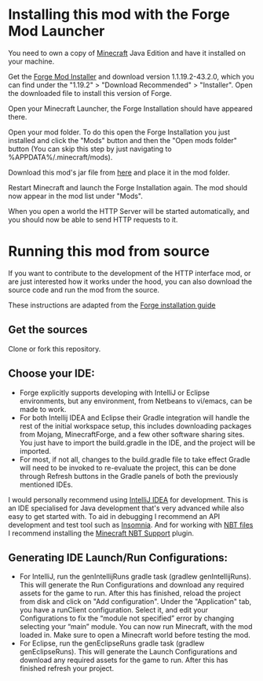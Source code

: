 # Installing this mod with the Forge Mod Launcher

You need to own a copy of [Minecraft](https://www.minecraft.net/) Java Edition and have it installed on your machine.

Get the [Forge Mod Installer](https://files.minecraftforge.net/) and download version 1.1.19.2-43.2.0, which you can find under the "1.19.2" > "Download Recommended" > "Installer". Open the downloaded file to install this version of Forge.

Open your Minecraft Launcher, the Forge Installation should have appeared there.

Open your mod folder. To do this open the Forge Installation you just installed and click the "Mods" button and then the "Open mods folder" button (You can skip this step by just navigating to %APPDATA%/.minecraft/mods).

Download this mod's jar file from [here](https://github.com/Niels-NTG/gdmc_http_interface/releases/latest) and place it in the mod folder.

Restart Minecraft and launch the Forge Installation again. The mod should now appear in the mod list under "Mods".

When you open a world the HTTP Server will be started automatically, and you should now be able to send HTTP requests to it.

# Running this mod from source

If you want to contribute to the development of the HTTP interface mod, or are just interested how it works under the hood, you can also download the source code and run the mod from the source.

These instructions are adapted from the [Forge installation guide](https://docs.minecraftforge.net/en/1.19.x/gettingstarted/#getting-started-with-forge)

## Get the sources

Clone or fork this repository.

## Choose your IDE:

- Forge explicitly supports developing with IntelliJ or Eclipse environments, but any environment, from Netbeans to vi/emacs, can be made to work.
- For both Intellij IDEA and Eclipse their Gradle integration will handle the rest of the initial workspace setup, this includes downloading packages from Mojang, MinecraftForge, and a few other software sharing sites.
You just have to import the build.gradle in the IDE, and the project will be imported.
- For most, if not all, changes to the build.gradle file to take effect Gradle will need to be invoked to re-evaluate the project, this can be done through Refresh buttons in the Gradle panels of both the previously mentioned IDEs.

I would personally recommend using [IntelliJ IDEA](https://www.jetbrains.com/idea/) for development. This is an IDE specialised for Java development that's very advanced while also easy to get started with. To aid in debugging I recommend an API development and test tool such as [Insomnia](https://insomnia.rest/). And for working with [NBT files](https://minecraft.fandom.com/wiki/NBT_format) I recommend installing the [Minecraft NBT Support](https://plugins.jetbrains.com/plugin/12839-minecraft-nbt-support) plugin.

## Generating IDE Launch/Run Configurations:

- For IntelliJ, run the genIntellijRuns gradle task (gradlew genIntellijRuns). This will generate the Run Configurations and download any required assets for the game to run. After this has finished, reload the project from disk and click on "Add configuration". Under the "Application" tab, you have a runClient configuration. Select it, and edit your Configurations to fix the “module not specified” error by changing selecting your “main” module. You can now run Minecraft, with the mod loaded in. Make sure to open a Minecraft world before testing the mod.
- For Eclipse, run the genEclipseRuns gradle task (gradlew genEclipseRuns). This will generate the Launch Configurations and download any required assets for the game to run. After this has finished refresh your project.
